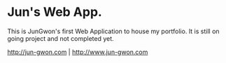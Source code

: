 # Jun's Web App.

This is JunGwon's first Web Application to house my portfolio. It is still on going project and not completed yet.

http://jun-gwon.com | http://www.jun-gwon.com